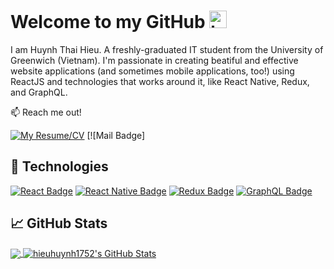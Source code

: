 # Welcome to my GitHub <img src="https://user-images.githubusercontent.com/1303154/88677602-1635ba80-d120-11ea-84d8-d263ba5fc3c0.gif" width="28px" alt="hi">

I am Huynh Thai Hieu. A freshly-graduated IT student from the University of Greenwich (Vietnam). I'm passionate in creating beatiful and effective website applications (and sometimes mobile applications, too!) using ReactJS and technologies that works around it, like React Native, Redux, and GraphQL.

:mailbox: Reach me out!

[![My Resume/CV](https://img.shields.io/badge/-Resume-01ae45?style=flat&labelColor=01ae45)](https://huynh-thai-hieu-cv.herokuapp.com/) [![Mail Badge]

## 🔧 Technologies
[![React Badge](https://img.shields.io/badge/-React-61DBFB?style=for-the-badge&labelColor=black&logo=react&logoColor=61DBFB)](#) [![React Native Badge](https://img.shields.io/badge/react_native-%2320232a.svg?&style=for-the-badge&logo=react&logoColor=%2361DAFB)](#) [![Redux Badge](https://img.shields.io/badge/redux-%23593d88.svg?&style=for-the-badge&logo=redux&logoColor=white)](#) [![GraphQL Badge](https://img.shields.io/badge/-GraphQL-E10098?style=for-the-badge&logo=graphql)](#) 

## &#x1f4c8; GitHub Stats

<a href="https://github.com/hieuhuynh1752">
  <img align="center" src="https://github-readme-stats.vercel.app/api/top-langs/?username=hieuhuynh1752&hide=html,css&theme=github_dark" />
</a>
</b>  
<a href="https://github.com/hieuhuynh1752">
  <img align="center" src="https://github-readme-stats.vercel.app/api?username=hieuhuynh1752&show_icons=true&theme=github_dark" alt="hieuhuynh1752's GitHub Stats" />
</a>
